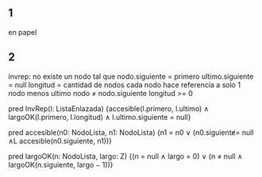 ## 1 
en papel

## 2
invrep: no existe un nodo tal que nodo.siguiente = primero
ultimo.siguiente = null
longitud = cantidad de nodos
cada nodo hace referencia a solo 1 nodo menos ultimo
nodo ≠ nodo.siguiente
longitud >= 0

pred InvRep(l: ListaEnlazada<T>)
    {accesible(l.primero, l.ultimo) ∧ largoOK(l.primero, l.longitud) ∧ l.ultimo.siguiente = null}

pred accesible(n0: NodoLista<T>, n1: NodoLista<T>)
    {n1 = n0 ∨ (n0.siguiente̸= null ∧L accesible(n0.siguiente, n1))}

pred largoOK(n: NodoLista<T>, largo: Z)
    {(n = null ∧ largo = 0) ∨ (n ≠ null ∧ largoOK(n.siguiente, largo − 1))}